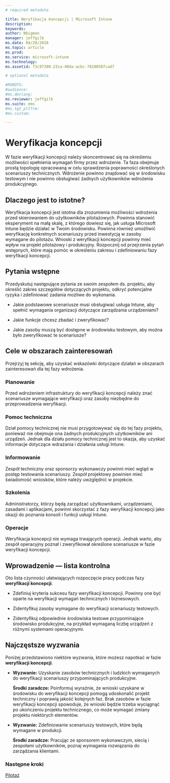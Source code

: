 ```yaml
---
# required metadata

title: Weryfikacja koncepcji | Microsoft Intune
description:
keywords:
author: Nbigman
manager: jeffgilb
ms.date: 04/28/2016
ms.topic: article
ms.prod:
ms.service: microsoft-intune
ms.technology:
ms.assetid: f3c97380-23ca-40da-acbc-78108507cad7

# optional metadata

#ROBOTS:
#audience:
#ms.devlang:
ms.reviewer: jeffgilb
ms.suite: ems
#ms.tgt_pltfrm:
#ms.custom:

---
```


# Weryfikacja koncepcji
W fazie weryfikacji koncepcji należy skoncentrować się na określeniu możliwości spełnienia wymagań firmy przez wdrożenie. Ta faza obejmuje prostą topologię opracowaną w celu sprawdzenia poprawności określonych scenariuszy technicznych.  Wdrożenie powinno znajdować się w środowisku testowym i nie powinno obsługiwać żadnych użytkowników wdrożenia produkcyjnego.

## Dlaczego jest to istotne?
Weryfikacja koncepcji jest istotna dla zrozumienia możliwości wdrożenia przed skierowaniem do użytkowników pilotażowych. Powinna stanowić eksperyment na małą skalę, z którego dowiesz się, jak usługa Microsoft Intune będzie działać w Twoim środowisku. Powinna również umożliwić weryfikację konkretnych scenariuszy przed inwestycją w zasoby wymagane do pilotażu. Wnioski z weryfikacji koncepcji powinny mieć wpływ na projekt pilotażowy i produkcyjny.
Rozpocznij od przejrzenia pytań wstępnych, które mają pomóc w określeniu zakresu i zdefiniowaniu fazy weryfikacji koncepcji.

## Pytania wstępne
Przedyskutuj następujące pytania ze swoim zespołem ds. projektu, aby określić zakres szczegółów dotyczących projektu, odkryć potencjalne ryzyka i zdefiniować zadania możliwe do wykonania.

-   Jakie podstawowe scenariusze musi obsługiwać usługa Intune, aby spełnić wymagania organizacji dotyczące zarządzania urządzeniami?

-   Jakie funkcje chcesz zbadać i zweryfikować?

-   Jakie zasoby muszą być dostępne w środowisku testowym, aby można było zweryfikować te scenariusze?

## Cele w obszarach zainteresowań
Przejrzyj tę sekcję, aby uzyskać wskazówki dotyczące działań w obszarach zainteresowań dla tej fazy wdrożenia.

### Planowanie
Przed wdrożeniem infrastruktury do weryfikacji koncepcji należy znać scenariusze wymagające weryfikacji oraz zasoby niezbędne do przeprowadzenia weryfikacji.

### Pomoc techniczna
Dział pomocy technicznej nie musi przygotowywać się do tej fazy projektu, ponieważ nie obejmuje ona żadnych produkcyjnych użytkowników ani urządzeń. Jednak dla działu pomocy technicznej jest to okazja, aby uzyskać informacje dotyczące wdrażania i działania usługi Intune.

### Informowanie
Zespół techniczny oraz sponsorzy wykonawczy powinni mieć wgląd w postęp testowania scenariuszy. Zespół projektowy powinien mieć świadomość wniosków, które należy uwzględnić w projekcie.

### Szkolenia
Administratorzy, którzy będą zarządzać użytkownikami, urządzeniami, zasadami i aplikacjami, powinni skorzystać z fazy weryfikacji koncepcji jako okazji do poznania konsoli i funkcji usługi Intune.

### Operacje
Weryfikacja koncepcji nie wymaga trwających operacji. Jednak warto, aby zespół operacyjny poznał i zweryfikował określone scenariusze w fazie weryfikacji koncepcji.

## Wprowadzenie — lista kontrolna
Oto lista czynności ułatwiających rozpoczęcie pracy podczas fazy **weryfikacji koncepcji**.

-   Zdefiniuj kryteria sukcesu fazy weryfikacji koncepcji. Powinny one być oparte na weryfikacji wymagań technicznych i biznesowych.

-   Zidentyfikuj zasoby wymagane do weryfikacji scenariuszy testowych.

-   Zidentyfikuj odpowiednie środowiska testowe przypominające środowisko produkcyjne, na przykład wymaganą liczbę urządzeń z różnymi systemami operacyjnymi.

## Najczęstsze wyzwania
Poniżej przedstawiono niektóre wyzwania, które możesz napotkać w fazie **weryfikacji koncepcji**.

-   **Wyzwanie:** Uzyskanie zasobów technicznych i ludzkich wymaganych do weryfikacji scenariuszy przypominających produkcyjne.

    **Środki zaradcze:** Poinformuj wyraźnie, że wnioski uzyskane w środowisku do weryfikacji koncepcji pomogą udoskonalić projekt techniczny i poprawią jakość kolejnych faz. Brak zasobów w fazie weryfikacji koncepcji spowoduje, że wnioski będzie trzeba wyciągnąć po ukończeniu projektu technicznego, co może wymagać zmiany projektu niektórych elementów.

-   **Wyzwanie:** Zdefiniowanie scenariuszy testowych, które będą wymagane w produkcji.

    **Środki zaradcze:** Pracując ze sponsorem wykonawczym, siecią i zespołami użytkowników, poznaj wymagania rozwiązania do zarządzania klientami.

### Następne kroki
[Pilotaż](pilot.md)


<!--HONumber=May16_HO1-->


